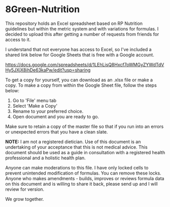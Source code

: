 # 8Green-Nutrition

This repository holds an Excel spreadsheet based on RP Nutrition guidelines but within the metric system and with variations for formulas. I decided to upload this after getting a number of requests from friends for access to it.

I understand that not everyone has access to Excel, so I've included a shared link below for Google Sheets that is free with a Google account.

https://docs.google.com/spreadsheets/d/1LEhLisQ8Hxcf7oWMGyZYWdTdVHy5JXjX8ihDe63kaPw/edit?usp=sharing

To get a copy for yourself, you can download as an .xlsx file or make a copy. To make a copy from within the Google Sheet file, follow the steps below:

1. Go to 'File' menu tab
2. Select 'Make a Copy'
3. Rename to your preferred choice.
4. Open document and you are ready to go.

Make sure to retain a copy of the master file so that if you run into an errors or unexpected errors that you have a clean slate.

<b>NOTE:</b> 
I am not a registered dietician. Use of this document is an undertaking of your acceptance that this is not medical advice. This document should be used as a guide in consultation with a registered health professional and a holistic health plan.

Anyone can make moderations to this file. I have only locked cells to prevent unintended modification of formulas. You can remove these locks. Anyone who makes amendments - builds, improves or reviews formula data on this document and is willing to share it back, please send up and I will review for version. 

We grow together.
